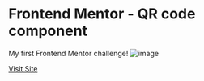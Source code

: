 # Frontend Mentor - QR code component

My first Frontend Mentor challenge!
![image](https://user-images.githubusercontent.com/73070961/219874556-da295536-28a4-4f33-9e23-6dd0de4d7370.png)


<a href="https://qr-code-frontendmentor-johntnp.netlify.app/">Visit Site</a>
